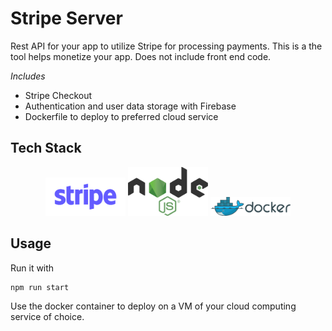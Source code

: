 # Stripe Server
Rest API for your app to utilize Stripe for processing payments. This is a the tool helps monetize your app.  Does not include front end code.

*Includes* 

- Stripe Checkout
- Authentication and user data storage with Firebase
- Dockerfile to deploy to preferred cloud service


## Tech Stack
<p align="center">
    <img src="assets/640px-Stripe_Logo,_revised_2016.svg.png" height=61 width=128>
    <img src="assets/640px-Node.js_logo.svg.png" height=78 width=128>
    <img src="assets/640px-Docker_(container_engine)_logo.svg.png" height=30 width=128>
</p>


## Usage
Run it with
```
npm run start
```
Use the docker container to deploy on a VM of your cloud computing service of choice.

